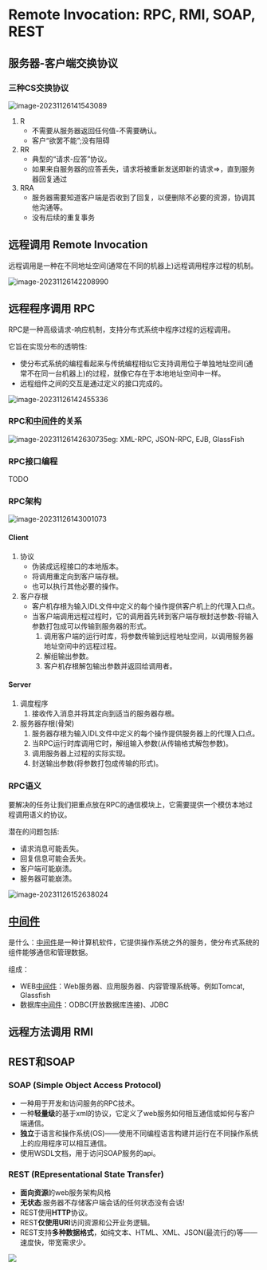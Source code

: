# Remote Invocation: RPC, RMI, SOAP, REST



## 服务器-客户端交换协议

### 三种CS交换协议

![image-20231126141543089](https://pic-1257412153.cos.ap-nanjing.myqcloud.com/images/2023/11/26/image-20231126141543089-203d44.png)

1. R
   - 不需要从服务器返回任何值-不需要确认。
   - 客户“欲罢不能”;没有阻碍
2. RR
   - 典型的“请求-应答”协议。
   - 如果来自服务器的应答丢失，请求将被重新发送即新的请求=>，直到服务器回复通过
3. RRA
   - 服务器需要知道客户端是否收到了回复，以便删除不必要的资源，协调其他沟通等。
   - 没有后续的重复事务





## 远程调用 Remote Invocation

远程调用是一种在不同地址空间(通常在不同的机器上)远程调用程序过程的机制。

![image-20231126142208990](https://pic-1257412153.cos.ap-nanjing.myqcloud.com/images/2023/11/26/image-20231126142208990-87c16d.png)





## 远程程序调用 RPC

RPC是一种高级请求-响应机制，支持分布式系统中程序过程的远程调用。

它旨在实现分布的透明性:

- 使分布式系统的编程看起来与传统编程相似它支持调用位于单独地址空间(通常不在同一台机器上)的过程，就像它存在于本地地址空间中一样。
- 远程组件之间的交互是通过定义的接口完成的。

![image-20231126142455336](https://pic-1257412153.cos.ap-nanjing.myqcloud.com/images/2023/11/26/image-20231126142455336-6de286.png)

### RPC和[中间件](../../../wiki/中间件.md)的关系

![image-20231126142630735](https://pic-1257412153.cos.ap-nanjing.myqcloud.com/images/2023/11/26/image-20231126142630735-b69456.png)eg: XML-RPC, JSON-RPC, EJB, GlassFish

### RPC接口编程

TODO



### RPC架构

![image-20231126143001073](https://pic-1257412153.cos.ap-nanjing.myqcloud.com/images/2023/11/26/image-20231126143001073-f8ba28.png)

#### Client

1. 协议
   - 伪装成远程接口的本地版本。
   - 将调用重定向到客户端存根。
   - 也可以执行其他必要的操作。
2. 客户存根
   - 客户机存根为输入IDL文件中定义的每个操作提供客户机上的代理入口点。
   - 当客户端调用远程过程时，它的调用首先转到客户端存根封送参数-将输入参数打包成可以传输到服务器的形式。
     1. 调用客户端的运行时库，将参数传输到远程地址空间，以调用服务器地址空间中的远程过程。
     2. 解组输出参数。
     3. 客户机存根解包输出参数并返回给调用者。



#### Server

1. 调度程序
   1. 接收传入消息并将其定向到适当的服务器存根。
2. 服务器存根(骨架)
   1. 服务器存根为输入IDL文件中定义的每个操作提供服务器上的代理入口点。
   2. 当RPC运行时库调用它时，解组输入参数(从传输格式解包参数)。
   3. 调用服务器上过程的实际实现。
   4. 封送输出参数(将参数打包成传输的形式)。

### RPC语义

要解决的任务让我们把重点放在RPC的通信模块上，它需要提供一个模仿本地过程调用语义的协议。

潜在的问题包括:

- 请求消息可能丢失。
- 回复信息可能会丢失。
- 客户端可能崩溃。
- 服务器可能崩溃。



![image-20231126152638024](https://pic-1257412153.cos.ap-nanjing.myqcloud.com/images/2023/11/26/image-20231126152638024-aa8026.png)





## [中间件](../../../wiki/中间件.md)

是什么：[中间件](../../../wiki/中间件.md)是一种计算机软件，它提供操作系统之外的服务，使分布式系统的组件能够通信和管理数据。

组成：

- WEB[中间件](../../../wiki/中间件.md)：Web服务器、应用服务器、内容管理系统等。例如Tomcat, Glassfish
- 数据库[中间件](../../../wiki/中间件.md)：ODBC(开放数据库连接)、JDBC 



## 远程方法调用 RMI





## REST和SOAP

### SOAP (Simple Object Access Protocol)



- 一种用于开发和访问服务的RPC技术。
- 一种**轻量级**的基于xml的协议，它定义了web服务如何相互通信或如何与客户端通信。
- **独立**于语言和操作系统(OS)——使用不同编程语言构建并运行在不同操作系统上的应用程序可以相互通信。
- 使用WSDL文档，用于访问SOAP服务的api。

### REST (REpresentational State Transfer)



- **面向资源**的web服务架构风格
- **无状态**:服务器不存储客户端会话的任何状态没有会话!
- REST使用**HTTP**协议。
- REST**仅使用URI**访问资源和公开业务逻辑。
- REST支持**多种数据格式**，如纯文本、HTML、XML、JSON(最流行的)等——速度快，带宽需求少。

![](https://pic-1257412153.cos.ap-nanjing.myqcloud.com/images/2023/11/26/20231126153701-70f011.png)